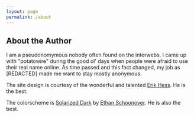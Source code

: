 ```yaml
---
layout: page
permalink: /about
---
```


## About the Author

I am a pseudonomymous nobody often found on the interwebs. I came up with "potatowire" during the good ol' days when people were afraid to use their real name online. As time passed and this fact changed, my job as [REDACTED] made me want to stay mostly anonymous.

The site design is courtesy of the wonderful and talented [Erik Hess](http://themindfulbit.com/). He is the best.

The colorscheme is [Solarized Dark](http://ethanschoonover.com/solarized) by [Ethan Schoonover](https://twitter.com/ethanschoonover). He is also the best.